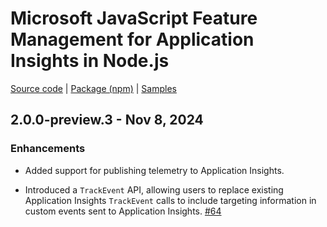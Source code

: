 # Microsoft JavaScript Feature Management for Application Insights in Node.js

[Source code][source_code] | [Package (npm)][package] | [Samples][samples]

## 2.0.0-preview.3 - Nov 8, 2024

### Enhancements

* Added support for publishing telemetry to Application Insights.

* Introduced a `TrackEvent` API, allowing users to replace existing Application Insights `TrackEvent` calls to include targeting information in custom events sent to Application Insights. [#64](https://github.com/microsoft/FeatureManagement-JavaScript/pull/64)

[package]: https://www.npmjs.com/package/@microsoft/feature-management-applicationinsights-node
[samples]: https://github.com/microsoft/FeatureManagement-JavaScript/tree/main/examples
[source_code]: https://github.com/microsoft/FeatureManagement-JavaScript